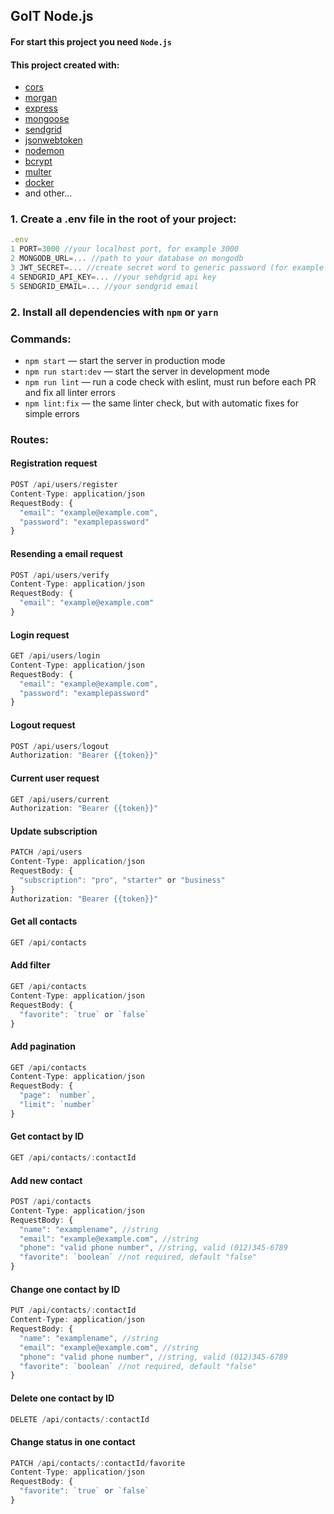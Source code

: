 
## GoIT Node.js 
#### For start this project you need `Node.js`
#### This project created with:
- [cors](https://github.com/expressjs/cors#readme)
- [morgan](https://github.com/expressjs/morgan#readme)
- [express](http://expressjs.com/)
- [mongoose](https://mongoosejs.com/)
- [sendgrid](https://sendgrid.com/go/email-brand-signup-sales-1?utm_source=google&utm_medium=cpc&utm_term=sendgrid&utm_campaign=SendGrid_G_S_Brand_ROE_Emerging&cq_plac=&cq_net=g&cq_pos=&cq_med=&cq_plt=gp&gclid=Cj0KCQiAg_KbBhDLARIsANx7wAyLN5nut55TsTo2YjL4saX0HA8i5wI0KUCIgb4F3D9ZpzIwIwbKkYAaAoEYEALw_wcB)
- [jsonwebtoken](https://github.com/auth0/node-jsonwebtoken#readme)
- [nodemon](https://nodemon.io/)
- [bcrypt](https://github.com/kelektiv/node.bcrypt.js#readme)
- [multer](https://github.com/expressjs/multer#readme)
- [docker](https://www.docker.com/)
- and other...
 ### 1. Create a .env file in the root of your project:
```javascript
.env
1 PORT=3000 //your localhost port, for example 3000
2 MONGODB_URL=... //path to your database on mongodb
3 JWT_SECRET=... //create secret word to generic password (for example salt)
4 SENDGRID_API_KEY=... //your sehdgrid api key
5 SENDGRID_EMAIL=... //your sendgrid email
```
 ### 2. Install all dependencies with `npm` or `yarn`
 ### Commands:
- `npm start` &mdash; start the server in production mode
- `npm run start:dev` &mdash; start the server in development mode
- `npm run lint` &mdash; run a code check with eslint, must run before each PR and fix all linter errors
- `npm lint:fix` &mdash; the same linter check, but with automatic fixes for simple errors
 ### Routes:
#### Registration request
```javascript
POST /api/users/register
Content-Type: application/json
RequestBody: {
  "email": "example@example.com",
  "password": "examplepassword"
}
```
#### Resending a email request
```javascript
POST /api/users/verify
Content-Type: application/json
RequestBody: {
  "email": "example@example.com"
}
```
#### Login request
```javascript
GET /api/users/login
Content-Type: application/json
RequestBody: {
  "email": "example@example.com",
  "password": "examplepassword"
}
```
#### Logout request
```javascript
POST /api/users/logout
Authorization: "Bearer {{token}}"
```
#### Current user request
```javascript
GET /api/users/current
Authorization: "Bearer {{token}}"
```
#### Update subscription
```javascript
PATCH /api/users
Content-Type: application/json
RequestBody: {
  "subscription": "pro", "starter" or "business"
}
Authorization: "Bearer {{token}}"
```
#### Get all contacts
```javascript
GET /api/contacts
```
#### Add filter
```javascript
GET /api/contacts
Content-Type: application/json
RequestBody: {
  "favorite": `true` or `false`
}
```
#### Add pagination
```javascript
GET /api/contacts
Content-Type: application/json
RequestBody: {
  "page": `number`,
  "limit": `number`
}
```
#### Get contact by ID
```javascript
GET /api/contacts/:contactId
```
#### Add new contact
```javascript
POST /api/contacts
Content-Type: application/json
RequestBody: {
  "name": "examplename", //string
  "email": "example@example.com", //string
  "phone": "valid phone number", //string, valid (012)345-6789
  "favorite": `boolean` //not required, default "false"
}
```
#### Change one contact by ID
```javascript
PUT /api/contacts/:contactId
Content-Type: application/json
RequestBody: {
  "name": "examplename", //string
  "email": "example@example.com", //string
  "phone": "valid phone number", //string, valid (012)345-6789
  "favorite": `boolean` //not required, default "false"
}
```
#### Delete one contact by ID
```javascript
DELETE /api/contacts/:contactId
```
#### Change status in one contact
```javascript
PATCH /api/contacts/:contactId/favorite
Content-Type: application/json
RequestBody: {
  "favorite": `true` or `false`
}
```
